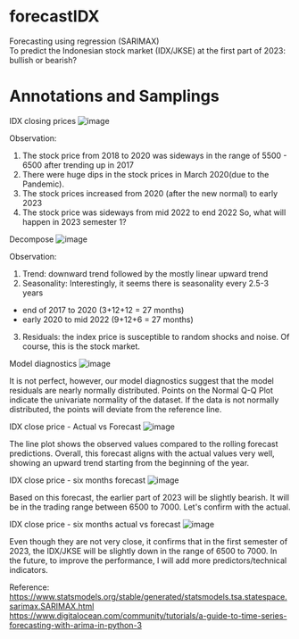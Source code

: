 # forecastIDX
Forecasting using regression (SARIMAX) <br>
To predict the Indonesian stock market (IDX/JKSE) at the first part of 2023: bullish or bearish?
# Annotations and Samplings
IDX closing prices
![image](https://github.com/mahdiwf/forecastIDX/assets/163992115/e70a7fcd-0ea1-4d26-bce8-5bdaae1c7fbc)

Observation:
1) The stock price from 2018 to 2020 was sideways in the range of 5500 - 6500 after trending up in 2017
2) There were huge dips in the stock prices in March 2020(due to the Pandemic).
3) The stock prices increased from 2020 (after the new normal) to early 2023
4) The stock price was sideways from mid 2022 to end 2022
So, what will happen in 2023 semester 1?

Decompose
![image](https://github.com/mahdiwf/forecastIDX/assets/163992115/f732e230-c2e5-40eb-b1aa-85a4950cfea1)

Observation:
1) Trend: downward trend followed by the mostly linear upward trend
2) Seasonality: Interestingly, it seems there is seasonality every 2.5-3 years
 * end of 2017 to 2020 (3+12+12 = 27 months)
 * early 2020 to mid 2022 (9+12+6 = 27 months)
3) Residuals: the index price is susceptible to random shocks and noise. Of course, this is the stock market.

Model diagnostics
![image](https://github.com/mahdiwf/forecastIDX/assets/163992115/ebaf8e06-95d1-42a5-b95e-a6b4e7a6bdcf)

It is not perfect, however, our model diagnostics suggest that the model residuals are nearly normally distributed.
Points on the Normal Q-Q Plot indicate the univariate normality of the dataset. If the data is not normally distributed, the points will deviate from the reference line.

IDX close price - Actual vs Forecast
![image](https://github.com/mahdiwf/forecastIDX/assets/163992115/9b92942c-e84b-4dc0-9b08-51cd2e5f246f)

The line plot shows the observed values compared to the rolling forecast predictions. Overall, this forecast aligns with the actual values very well, showing an upward trend starting from the beginning of the year.

IDX close price - six months forecast
![image](https://github.com/mahdiwf/forecastIDX/assets/163992115/29c8047f-21de-4cb1-9792-5a62c920c5d8)

Based on this forecast, the earlier part of 2023 will be slightly bearish. It will be in the trading range between 6500 to 7000.
Let's confirm with the actual.

IDX close price - six months actual vs forecast
![image](https://github.com/mahdiwf/forecastIDX/assets/163992115/4e8315d8-3208-4180-b455-359c8252dc79)

Even though they are not very close, it confirms that in the first semester of 2023, the IDX/JKSE will be slightly down in the range of 6500 to 7000.<be>
In the future, to improve the performance, I will add more predictors/technical indicators.

Reference:<br>
https://www.statsmodels.org/stable/generated/statsmodels.tsa.statespace.sarimax.SARIMAX.html <br>
https://www.digitalocean.com/community/tutorials/a-guide-to-time-series-forecasting-with-arima-in-python-3 <br>

